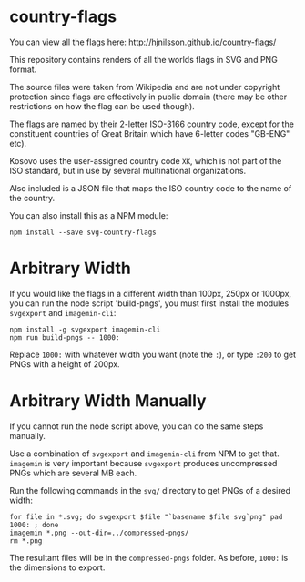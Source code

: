 country-flags
=============

You can view all the flags here: http://hjnilsson.github.io/country-flags/

This repository contains renders of all the worlds flags in SVG and PNG format.

The source files were taken from Wikipedia and are not under copyright protection since flags are effectively in public
domain (there may be other restrictions on how the flag can be used though).

The flags are named by their 2-letter ISO-3166 country code, except for the constituent countries of Great Britain which
have 6-letter codes "GB-ENG" etc).

Kosovo uses the user-assigned country code `XK`, which is not part of the ISO standard, but in use by several
multinational organizations.

Also included is a JSON file that maps the ISO country code to the name of the country.

You can also install this as a NPM module:

    npm install --save svg-country-flags

Arbitrary Width
===============

If you would like the flags in a different width than 100px, 250px or 1000px, you can run the node script 'build-pngs',
you must first install the modules `svgexport` and `imagemin-cli`:

    npm install -g svgexport imagemin-cli
    npm run build-pngs -- 1000:

Replace `1000:` with whatever width you want (note the `:`), or type `:200` to get PNGs with a height of 200px.

Arbitrary Width Manually
========================

If you cannot run the node script above, you can do the same steps manually.

Use a combination of `svgexport` and `imagemin-cli` from NPM to get that.
`imagemin` is very important because `svgexport` produces uncompressed PNGs which are several MB each.

Run the following commands in the `svg/` directory to get PNGs of a desired width:

    for file in *.svg; do svgexport $file "`basename $file svg`png" pad 1000: ; done
    imagemin *.png --out-dir=../compressed-pngs/
    rm *.png

The resultant files will be in the `compressed-pngs` folder. As before, `1000:` is the dimensions to export.
